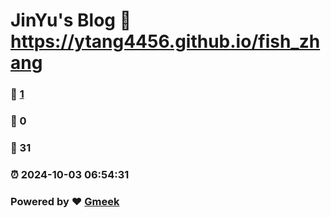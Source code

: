# JinYu's Blog :link: https://ytang4456.github.io/fish_zhang 
### :page_facing_up: [1](https://ytang4456.github.io/fish_zhang/tag.html) 
### :speech_balloon: 0 
### :hibiscus: 31 
### :alarm_clock: 2024-10-03 06:54:31 
### Powered by :heart: [Gmeek](https://github.com/Meekdai/Gmeek)
